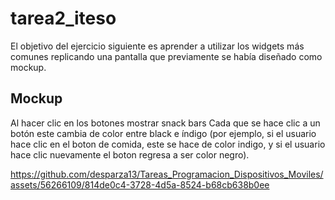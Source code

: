 # tarea2_iteso

El objetivo del ejercicio siguiente es aprender a utilizar los widgets más comunes replicando una pantalla que previamente se había diseñado como mockup.

## Mockup
Al hacer clic en los botones mostrar snack bars 
Cada que se hace clic a un botón este cambia de color entre black e índigo (por ejemplo, si el usuario hace clic en el boton de comida, este se hace de color indigo, y si el usuario hace clic nuevamente el boton regresa a ser color negro).

https://github.com/desparza13/Tareas_Programacion_Dispositivos_Moviles/assets/56266109/814de0c4-3728-4d5a-8524-b68cb638b0ee

